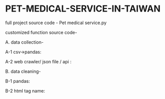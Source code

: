 # PET-MEDICAL-SERVICE-IN-TAIWAN
full project source code - Pet medical service.py

customized function source code-

A. data collection-

A-1 csv->pandas:

A-2 web crawler/ json file / api : 

B. data cleaning-

B-1 pandas:

B-2 html tag name:
